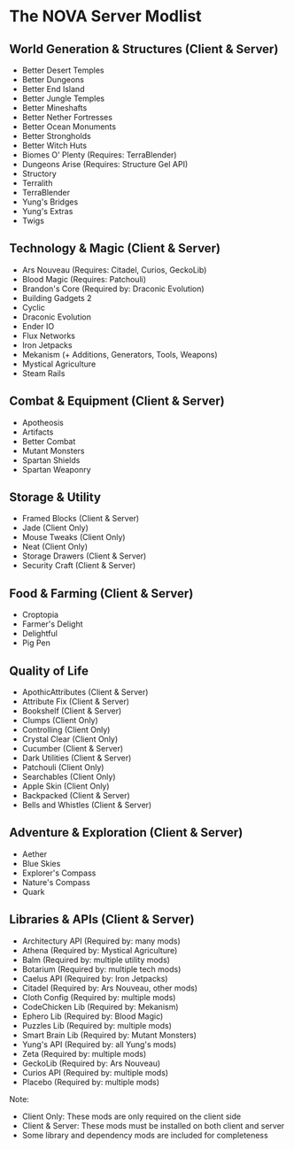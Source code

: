 
# The NOVA Server Modlist

## World Generation & Structures (Client & Server)
- Better Desert Temples
- Better Dungeons
- Better End Island
- Better Jungle Temples
- Better Mineshafts
- Better Nether Fortresses
- Better Ocean Monuments
- Better Strongholds
- Better Witch Huts
- Biomes O' Plenty (Requires: TerraBlender)
- Dungeons Arise (Requires: Structure Gel API)
- Structory
- Terralith
- TerraBlender
- Yung's Bridges
- Yung's Extras
- Twigs

## Technology & Magic (Client & Server)
- Ars Nouveau (Requires: Citadel, Curios, GeckoLib)
- Blood Magic (Requires: Patchouli)
- Brandon's Core (Required by: Draconic Evolution)
- Building Gadgets 2
- Cyclic
- Draconic Evolution
- Ender IO
- Flux Networks
- Iron Jetpacks
- Mekanism (+ Additions, Generators, Tools, Weapons)
- Mystical Agriculture
- Steam Rails

## Combat & Equipment (Client & Server)
- Apotheosis
- Artifacts
- Better Combat
- Mutant Monsters
- Spartan Shields
- Spartan Weaponry

## Storage & Utility
- Framed Blocks (Client & Server)
- Jade (Client Only)
- Mouse Tweaks (Client Only)
- Neat (Client Only)
- Storage Drawers (Client & Server)
- Security Craft (Client & Server)

## Food & Farming (Client & Server)
- Croptopia
- Farmer's Delight
- Delightful
- Pig Pen

## Quality of Life
- ApothicAttributes (Client & Server)
- Attribute Fix (Client & Server)
- Bookshelf (Client & Server)
- Clumps (Client Only)
- Controlling (Client Only)
- Crystal Clear (Client Only)
- Cucumber (Client & Server)
- Dark Utilities (Client & Server)
- Patchouli (Client Only)
- Searchables (Client Only)
- Apple Skin (Client Only)
- Backpacked (Client & Server)
- Bells and Whistles (Client & Server)

## Adventure & Exploration (Client & Server)
- Aether
- Blue Skies
- Explorer's Compass
- Nature's Compass
- Quark

## Libraries & APIs (Client & Server)
- Architectury API (Required by: many mods)
- Athena (Required by: Mystical Agriculture)
- Balm (Required by: multiple utility mods)
- Botarium (Required by: multiple tech mods)
- Caelus API (Required by: Iron Jetpacks)
- Citadel (Required by: Ars Nouveau, other mods)
- Cloth Config (Required by: multiple mods)
- CodeChicken Lib (Required by: Mekanism)
- Ephero Lib (Required by: Blood Magic)
- Puzzles Lib (Required by: multiple mods)
- Smart Brain Lib (Required by: Mutant Monsters)
- Yung's API (Required by: all Yung's mods)
- Zeta (Required by: multiple mods)
- GeckoLib (Required by: Ars Nouveau)
- Curios API (Required by: multiple mods)
- Placebo (Required by: multiple mods)

Note: 
- Client Only: These mods are only required on the client side
- Client & Server: These mods must be installed on both client and server
- Some library and dependency mods are included for completeness
